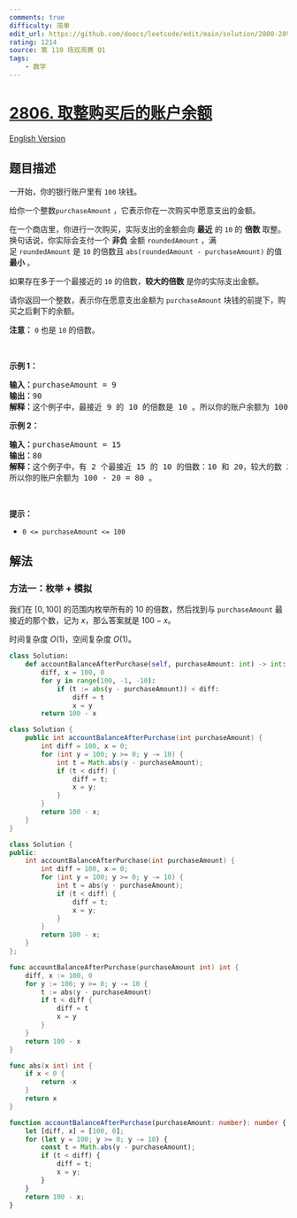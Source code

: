```yaml
---
comments: true
difficulty: 简单
edit_url: https://github.com/doocs/leetcode/edit/main/solution/2800-2899/2806.Account%20Balance%20After%20Rounded%20Purchase/README.md
rating: 1214
source: 第 110 场双周赛 Q1
tags:
    - 数学
---
```


# [2806. 取整购买后的账户余额](https://leetcode.cn/problems/account-balance-after-rounded-purchase)

[English Version](/solution/2800-2899/2806.Account%20Balance%20After%20Rounded%20Purchase/README_EN.md)

## 题目描述

<!-- 这里写题目描述 -->

<p>一开始，你的银行账户里有&nbsp;<code>100</code>&nbsp;块钱。</p>

<p>给你一个整数<code>purchaseAmount</code>&nbsp;，它表示你在一次购买中愿意支出的金额。</p>

<p>在一个商店里，你进行一次购买，实际支出的金额会向 <strong>最近</strong>&nbsp;的&nbsp;<code>10</code>&nbsp;的 <strong>倍数</strong>&nbsp;取整。换句话说，你实际会支付一个&nbsp;<strong>非负</strong>&nbsp;金额&nbsp;<code>roundedAmount</code>&nbsp;，满足&nbsp;<code>roundedAmount</code>&nbsp;是&nbsp;<code>10</code>&nbsp;的倍数且&nbsp;<code>abs(roundedAmount - purchaseAmount)</code>&nbsp;的值 <strong>最小</strong>&nbsp;。</p>

<p>如果存在多于一个最接近的 <code>10</code>&nbsp;的倍数，<strong>较大的倍数</strong>&nbsp;是你的实际支出金额。</p>

<p>请你返回一个整数，表示你在愿意支出金额为<em>&nbsp;</em><code>purchaseAmount</code><em>&nbsp;</em>块钱的前提下，购买之后剩下的余额。</p>

<p><strong>注意：</strong> <code>0</code>&nbsp;也是&nbsp;<code>10</code>&nbsp;的倍数。</p>

<p>&nbsp;</p>

<p><strong>示例 1：</strong></p>

<pre><b>输入：</b>purchaseAmount = 9
<b>输出：</b>90
<b>解释：</b>这个例子中，最接近 9 的 10 的倍数是 10 。所以你的账户余额为 100 - 10 = 90 。
</pre>

<p><strong>示例 2：</strong></p>

<pre><b>输入：</b>purchaseAmount = 15
<b>输出：</b>80
<b>解释：</b>这个例子中，有 2 个最接近 15 的 10 的倍数：10 和 20，较大的数 20 是你的实际开销。
所以你的账户余额为 100 - 20 = 80 。
</pre>

<p>&nbsp;</p>

<p><strong>提示：</strong></p>

<ul>
	<li><code>0 &lt;= purchaseAmount &lt;= 100</code></li>
</ul>

## 解法

### 方法一：枚举 + 模拟

我们在 $[0, 100]$ 的范围内枚举所有的 $10$ 的倍数，然后找到与 `purchaseAmount` 最接近的那个数，记为 $x$，那么答案就是 $100 - x$。

时间复杂度 $O(1)$，空间复杂度 $O(1)$。

<!-- tabs:start -->

```python
class Solution:
    def accountBalanceAfterPurchase(self, purchaseAmount: int) -> int:
        diff, x = 100, 0
        for y in range(100, -1, -10):
            if (t := abs(y - purchaseAmount)) < diff:
                diff = t
                x = y
        return 100 - x
```

```java
class Solution {
    public int accountBalanceAfterPurchase(int purchaseAmount) {
        int diff = 100, x = 0;
        for (int y = 100; y >= 0; y -= 10) {
            int t = Math.abs(y - purchaseAmount);
            if (t < diff) {
                diff = t;
                x = y;
            }
        }
        return 100 - x;
    }
}
```

```cpp
class Solution {
public:
    int accountBalanceAfterPurchase(int purchaseAmount) {
        int diff = 100, x = 0;
        for (int y = 100; y >= 0; y -= 10) {
            int t = abs(y - purchaseAmount);
            if (t < diff) {
                diff = t;
                x = y;
            }
        }
        return 100 - x;
    }
};
```

```go
func accountBalanceAfterPurchase(purchaseAmount int) int {
	diff, x := 100, 0
	for y := 100; y >= 0; y -= 10 {
		t := abs(y - purchaseAmount)
		if t < diff {
			diff = t
			x = y
		}
	}
	return 100 - x
}

func abs(x int) int {
	if x < 0 {
		return -x
	}
	return x
}
```

```ts
function accountBalanceAfterPurchase(purchaseAmount: number): number {
    let [diff, x] = [100, 0];
    for (let y = 100; y >= 0; y -= 10) {
        const t = Math.abs(y - purchaseAmount);
        if (t < diff) {
            diff = t;
            x = y;
        }
    }
    return 100 - x;
}
```

<!-- tabs:end -->

<!-- end -->
